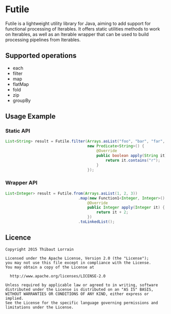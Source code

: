 # Futile

Futile is a lightweight utility library for Java, aiming to add support for functional processing of Iterables. It
offers static utilities methods to work on Iterables, as well as an Iterable wrapper that can be used to build
processing pipelines from Iterables.

## Supported operations

+ each
+ filter
+ map
+ flatMap
+ fold
+ zip
+ groupBy

## Usage Example

### Static API

```java
List<String> result = Futile.filter(Arrays.asList("foo", "bar", "far", "baz"), 
                                    new Predicate<String>() {
                                        @Override
                                        public boolean apply(String it) {
                                            return it.contains("r");
                                        }
                                    });

```

### Wrapper API
```java
List<Integer> result = Futile.from(Arrays.asList(1, 2, 3))
                                .map(new Function1<Integer, Integer>() {
                                    @Override
                                    public Integer apply(Integer it) {
                                        return it + 2;
                                    })
                                .toLinkedList();
```


## Licence

    Copyright 2015 Thibaut Lorrain

    Licensed under the Apache License, Version 2.0 (the "License");
    you may not use this file except in compliance with the License.
    You may obtain a copy of the License at

      http://www.apache.org/licenses/LICENSE-2.0

    Unless required by applicable law or agreed to in writing, software
    distributed under the License is distributed on an "AS IS" BASIS,
    WITHOUT WARRANTIES OR CONDITIONS OF ANY KIND, either express or implied.
    See the License for the specific language governing permissions and
    limitations under the License.